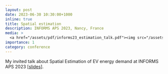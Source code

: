 ```yaml
---
layout: post
date: 2023-06-30 10:30:00+1000
inline: true
title: Spatial estimation
description: INFORMS APS 2023, Nancy, France
media: >
  <a href="/assets/pdf/informs23_estimation_talk.pdf"><img src="/assets/img/measured_demands.png" width="200"/></a>
importance: 1
category: conference
---
```


My invited talk about Spatial Estimation of EV energy demand at INFORMS APS 2023 [[slides](/assets/pdf/informs23_estimation_talk.pdf)].